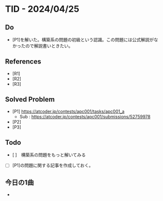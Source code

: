 # TID - 2024/04/25
<!--
## Learnings
- 
- 
-->


## Do
- [P1]を解いた。構築系の問題の初級という認識。この問題には公式解説がなかったので解説書いときたい。


<!--
## Reflections & Insights
- 
- 
-->

<!--
## Plans for Tomorrow
- 
- 
-->

## References
- [R1] 
- [R2] 
- [R3] 

## Solved Problem
- [P1] https://atcoder.jp/contests/apc001/tasks/apc001_a
  - Sub : https://atcoder.jp/contests/apc001/submissions/52759978
- [P2] 
- [P3] 


## Todo
- [ ]　構築系の問題をもっと解いてみる
- [ ] [P1]の問題に関する記事を作成しておく。

## 今日の1曲
- 
